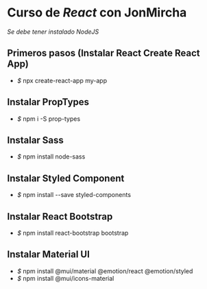 # Curso de _React_ con JonMircha

_Se debe tener instalado NodeJS_

## Primeros pasos (Instalar React Create React App)

- _$_ npx create-react-app my-app

## Instalar PropTypes

- _$_ npm i -S prop-types

## Instalar Sass

- _$_ npm install node-sass

## Instalar Styled Component

- _$_ npm install --save styled-components

## Instalar React Bootstrap

- _$_ npm install react-bootstrap bootstrap

## Instalar Material UI

- _$_ npm install @mui/material @emotion/react @emotion/styled
- _$_ npm install @mui/icons-material
